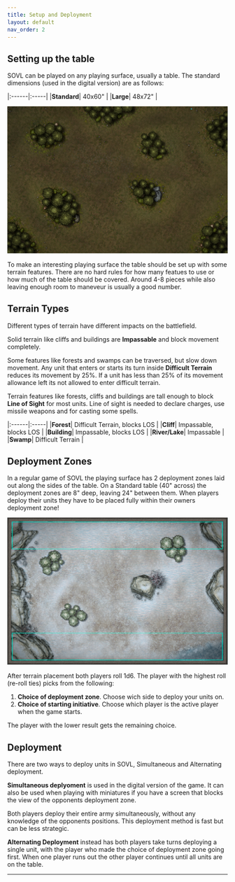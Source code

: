 ```yaml
---
title: Setup and Deployment
layout: default
nav_order: 2
---
```

## Setting up the table
SOVL can be played on any playing surface, usually a table. The standard dimensions (used in the digital version) are as follows:

|:------|:-----|
|**Standard**| 40x60" |
|**Large**| 48x72" |

<img style="float: center;" src="../assets/images/harrowingWoods.png" width="600">


To make an interesting playing surface the table should be set up with some terrain features. There are no hard rules for how many featues to use or how much of the table should be covered. Around 4-8 pieces while also leaving enough room to maneveur is usually a good number.

## Terrain Types

Different types of terrain have different impacts on the battlefield.

Solid terrain like cliffs and buildings are **Impassable** and block movement completely.

Some features like forests and swamps can be traversed, but slow down movement. Any unit that enters or starts its turn inside **Difficult Terrain** reduces its movement by 25%. If a unit has less than 25% of its movement allowance left its not allowed to enter difficult terrain.

Terrain features like forests, cliffs and buildings are tall enough to block **Line of Sight** for most units. Line of sight is needed to declare charges, use missile weapons and for casting some spells.

|:------|:-----|
|**Forest**| Difficult Terrain, blocks LOS |
|**Cliff**| Impassable, blocks LOS  |
|**Building**| Impassable, blocks LOS  |
|**River/Lake**| Impassable |
|**Swamp**| Difficult Terrain |

## Deployment Zones

In a regular game of SOVL the playing surface has 2 deployment zones laid out along the sides of the table. On a Standard table (40" across) the deployment zones are 8" deep, leaving 24" between them. When players deploy their units they have to be placed fully within their owners deployment zone!

<img style="float: center;" src="../assets/images/deploymentZones.png" width="600">

After terrain placement both players roll 1d6. The player with the highest roll (re-roll ties) picks from the following:

1. **Choice of deployment zone**. Choose wich side to deploy your units on.
2. **Choice of starting initiative**. Choose which player is the active player when the game starts.

The player with the lower result gets the remaining choice.

## Deployment

There are two ways to deploy units in SOVL, Simultaneous and Alternating deployment.  

**Simultaneous deplyoment** is used in the digital version of the game. It can also be used when playing with miniatures if you have a screen that blocks the view of the opponents deployment zone.

Both players deploy their entire army simultaneously, without any knowledge of the opponents positions. This deployment method is fast but can be less strategic.

**Alternating Deployment** instead has both players take turns deploying a single unit, with the player who made the choice of deployment zone going first. When one player runs out the other player continues until all units are on the table. 

----